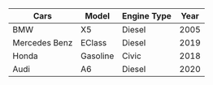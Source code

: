 <!-- This is my very first md file -->

| Cars | Model | Engine Type | Year |
| ---- | ----- | ------ | ---- |
| BMW | X5 | Diesel | 2005 |
| Mercedes Benz | EClass | Diesel | 2019 |
| Honda | Gasoline | Civic | 2018 |
| Audi | A6 | Diesel | 2020 |

